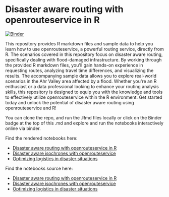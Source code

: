 # Disaster aware routing with openrouteservice in R

[![Binder](https://mybinder.org/badge_logo.svg)](https://mybinder.org/v2/gh/GIScience/openrouteservice-workshop-r/HEAD?urlpath=rstudio)


This repository provides R markdown files and sample data to help you learn how to use openrouteservice, a powerful routing service, directly from R. The scenarios covered in this repository focus on disaster aware routing, specifically dealing with flood-damaged infrastructure. By working through the provided R markdown files, you'll gain hands-on experience in requesting routes, analyzing travel time differences, and visualizing the results. The accompanying sample data allows you to explore real-world scenarios in the Ahr Valley area affected by a flood. Whether you're an R enthusiast or a data professional looking to enhance your routing analysis skills, this repository is designed to equip you with the knowledge and tools to effectively utilize openrouteservice within the R environment. Get started today and unlock the potential of disaster aware routing using openrouteservice and R!


You can clone the repo, and run the .Rmd files locally or click on the Binder badge at the top of this .md and explore and run the notebooks interactively online via binder.


Find the rendered notebooks here:

* [Disaster aware routing with openrouteservice in R](https://giscience.github.io/openrouteservice-workshop-r/html/disaster_routing.html)
* [Disaster aware isochrones with openrouteservice](https://giscience.github.io/openrouteservice-workshop-r/html/disaster_isochrones.html)
* [Optimizing logistics in disaster situations](https://giscience.github.io/openrouteservice-workshop-r/html/disaster_optimization.html)


Find the notebooks source here:

* [Disaster aware routing with openrouteservice in R](https://github.com/GIScience/openrouteservice-workshop-r/blob/master/disaster_routing.Rmd)
* [Disaster aware isochrones with openrouteservice](https://github.com/GIScience/openrouteservice-workshop-r/blob/master//disaster_isochrones.Rmd)
* [Optimizing logistics in disaster situations](https://github.com/GIScience/openrouteservice-workshop-r/blob/master/disaster_optimization.Rmd)
